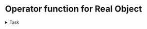 # Operator function for Real Object

<details>
<summary>Task</summary>
<br>
-[x] Add other overloaded operator functions(-,*,/)
</details>